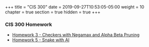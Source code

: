 +++
title = "CIS 300"
date = 2019-09-27T10:53:05-05:00
weight = 10
chapter = true
section = true
hidden = true
+++

### CIS 300 Homework

- [Homework 3 - Checkers with Negamax and Alpha Beta Pruning](/homework/ja38fjmn2h50lk)
- [Homework 5 - Snake with AI](/homework/7fjas9348fjjjpwmcqt)
